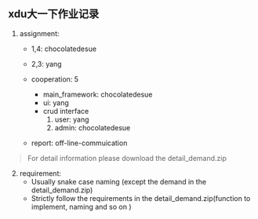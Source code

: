 ## xdu大一下作业记录

1. assignment:

   - 1,4: chocolatedesue

   - 2,3: yang

   - cooperation: 5 
      - main_framework: chocolatedesue
      - ui: yang
      - crud interface 
         1. user: yang
         2. admin: chocolatedesue

   - report: off-line-commuication

> For detail information please download the detail_demand.zip 



2. requirement:
   - Usually snake case naming (except the demand in the detail_demand.zip)
   - Strictly follow the requirements in the detail_demand.zip(function to implement, naming and so on )
